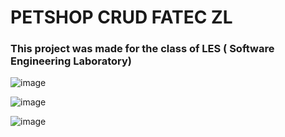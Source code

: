<div>
<h1>PETSHOP CRUD FATEC ZL</h1>
<h3>This project was made for the class of LES ( Software Engineering Laboratory)</h3>

![image](https://user-images.githubusercontent.com/64970716/121542930-e9f4f680-c9de-11eb-9e58-5b6d364a6085.png)
  
![image](https://user-images.githubusercontent.com/64970716/121543076-04c76b00-c9df-11eb-9a7a-4271bebe996a.png)
  
  ![image](https://user-images.githubusercontent.com/64970716/121543237-232d6680-c9df-11eb-9a1f-e97860f3246e.png)












</div>
